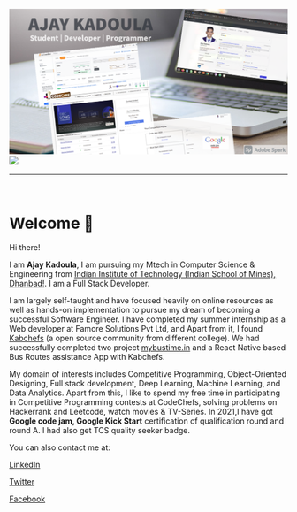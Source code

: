 
![alt text](https://github.com/AjayKadoula/AjayKadoula/blob/894132b3c7e4fb0c3270cccd718ae359b83fba4d/ak_bg1.png)
![](https://komarev.com/ghpvc/?username=AjayKadoula)

<hr>
<br>

<h1> Welcome  👋</h1>

Hi there! 

I am <b>Ajay Kadoula</b>, I am pursuing my Mtech in Computer Science & Engineering from <a href="https://iitism.ac.in/" target="_blank">Indian Institute of Technology (Indian School of Mines), Dhanbad!</a>. I am a Full Stack Developer.

I am largely self-taught and have focused heavily on online resources as well as hands-on implementation to pursue my dream of becoming a successful Software Engineer. I have completed my summer internship as a Web developer at Famore Solutions Pvt Ltd, and Apart from it, I found <a href="https://kabchefs.com/" >Kabchefs</a> (a open source community from different college). We had successfully completed two project <a href="https://www.mybustime.in/" >mybustime.in</a> and a React Native based Bus Routes assistance App with Kabchefs. 

My domain of interests includes Competitive Programming, Object-Oriented Designing, Full stack development, Deep Learning, Machine Learning, and Data Analytics. Apart from this, I like to spend my free time in participating in Competitive Programming contests at CodeChefs, solving problems on Hackerrank and Leetcode, watch movies & TV-Series. In 2021,I have got <b>Google code jam, Google Kick Start</b> certification of qualification round and round A. I had also get TCS quality seeker badge.



You can also contact me at:

<a href="https://www.linkedin.com/in/ajaykadoula/" >LinkedIn</a>

<a href="https://stackoverflow.com/users/9614482/ajay-kadoula" target="_blank">Twitter</a>

<a href="https://www.facebook.com/ajay.kadoula.39/" target="_blank">Facebook</a>

